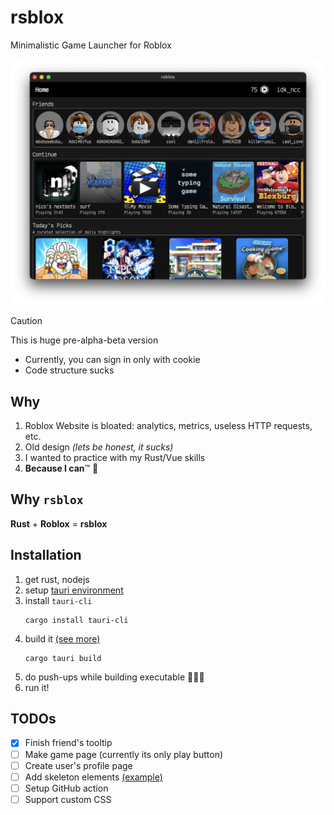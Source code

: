 # rsblox

Minimalistic Game Launcher for Roblox

![Screenshot](docs/screenshot.png)

> [!CAUTION]
>
> This is huge pre-alpha-beta version
>  - Currently, you can sign in only with cookie
>  - Code structure sucks

## Why

1. Roblox Website is bloated: analytics, metrics, useless HTTP requests, etc.
2. Old design _(lets be honest, it sucks)_
3. I wanted to practice with my Rust/Vue skills
4. **Because I can**™ 🕺

## Why `rsblox`

**Rust** + **Roblox** = **rsblox**

## Installation

1. get rust, nodejs
2. setup [tauri environment](https://tauri.app/v1/guides/getting-started/prerequisites)
3. install `tauri-cli`
   ```shell
   cargo install tauri-cli
   ```
4. build it [(see more)](https://tauri.app/v1/guides/building/)
   ```shell
   cargo tauri build
   ```
5. do push-ups while building executable 💪💪💪
6. run it!

## TODOs
- [X] Finish friend's tooltip
- [ ] Make game page (currently its only play button)
- [ ] Create user's profile page
- [ ] Add skeleton elements [(example)](https://element-plus.org/en-US/component/skeleton.html)
- [ ] Setup GitHub action
- [ ] Support custom CSS
